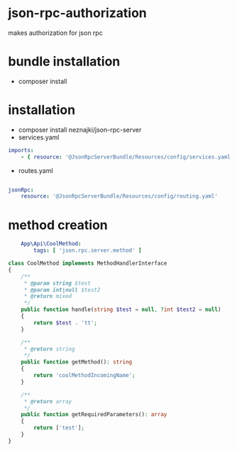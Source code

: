 # json-rpc-authorization
makes authorization for json rpc

# bundle installation
* composer install 

# installation
* composer install neznajki/json-rpc-server
* services.yaml
```yaml
imports:
    - { resource: '@JsonRpcServerBundle/Resources/config/services.yaml' }

```

* routes.yaml
```yaml

jsonRpc:
    resource: '@JsonRpcServerBundle/Resources/config/routing.yaml'

```

# method creation
```yaml
    App\Api\CoolMethod:
        tags: [ 'json.rpc.server.method' ]
```
```php
class CoolMethod implements MethodHandlerInterface
{
    /**
     * @param string $test
     * @param int|null $test2
     * @return mixed
     */
    public function handle(string $test = null, ?int $test2 = null)
    {
        return $test . 'tt';
    }

    /**
     * @return string
     */
    public function getMethod(): string
    {
        return 'coolMethodIncomingName';
    }

    /**
     * @return array
     */
    public function getRequiredParameters(): array
    {
        return ['test'];
    }
}
```
